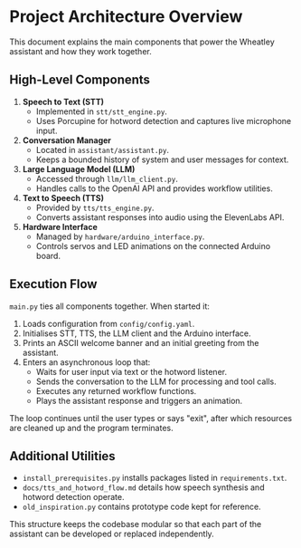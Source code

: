 # Project Architecture Overview

This document explains the main components that power the Wheatley assistant and how they work together.

## High-Level Components

1. **Speech to Text (STT)**
   - Implemented in `stt/stt_engine.py`.
   - Uses Porcupine for hotword detection and captures live microphone input.
2. **Conversation Manager**
   - Located in `assistant/assistant.py`.
   - Keeps a bounded history of system and user messages for context.
3. **Large Language Model (LLM)**
   - Accessed through `llm/llm_client.py`.
   - Handles calls to the OpenAI API and provides workflow utilities.
4. **Text to Speech (TTS)**
   - Provided by `tts/tts_engine.py`.
   - Converts assistant responses into audio using the ElevenLabs API.
5. **Hardware Interface**
   - Managed by `hardware/arduino_interface.py`.
   - Controls servos and LED animations on the connected Arduino board.

## Execution Flow

`main.py` ties all components together. When started it:

1. Loads configuration from `config/config.yaml`.
2. Initialises STT, TTS, the LLM client and the Arduino interface.
3. Prints an ASCII welcome banner and an initial greeting from the assistant.
4. Enters an asynchronous loop that:
   - Waits for user input via text or the hotword listener.
   - Sends the conversation to the LLM for processing and tool calls.
   - Executes any returned workflow functions.
   - Plays the assistant response and triggers an animation.

The loop continues until the user types or says "exit", after which resources are cleaned up and the program terminates.

## Additional Utilities

- `install_prerequisites.py` installs packages listed in `requirements.txt`.
- `docs/tts_and_hotword_flow.md` details how speech synthesis and hotword detection operate.
- `old_inspiration.py` contains prototype code kept for reference.

This structure keeps the codebase modular so that each part of the assistant can be developed or replaced independently.
